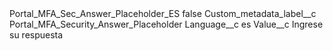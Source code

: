 <?xml version="1.0" encoding="UTF-8"?>
<CustomMetadata xmlns="http://soap.sforce.com/2006/04/metadata" xmlns:xsi="http://www.w3.org/2001/XMLSchema-instance" xmlns:xsd="http://www.w3.org/2001/XMLSchema">
    <label>Portal_MFA_Sec_Answer_Placeholder_ES</label>
    <protected>false</protected>
    <values>
        <field>Custom_metadata_label__c</field>
        <value xsi:type="xsd:string">Portal_MFA_Security_Answer_Placeholder</value>
    </values>
    <values>
        <field>Language__c</field>
        <value xsi:type="xsd:string">es</value>
    </values>
    <values>
        <field>Value__c</field>
        <value xsi:type="xsd:string">Ingrese su respuesta</value>
    </values>
</CustomMetadata>
